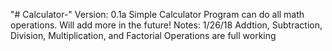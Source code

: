 "# Calculator-" 
Version: 0.1a
Simple Calculator Program can do all math operations. Will add more in the future!
Notes:
1/26/18
Addtion, Subtraction, Division, Multiplication, and Factorial Operations are full working
